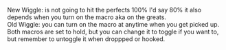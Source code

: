 New Wiggle: is not going to hit the perfects 100% I'd say 80% it also depends when you turn on the macro aka on the greats.  
Old Wiggle: you can turn on the macro at anytime when you get picked up.  
Both macros are set to hold, but you can change it to toggle if you want to, but remember to untoggle it when droppped or hooked.
